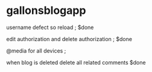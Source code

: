 # gallonsblogapp

username defect so reload ;
$done

edit authorization and delete authorization ;
$done

@media for all devices ;

when blog is deleted delete all related comments
$done
